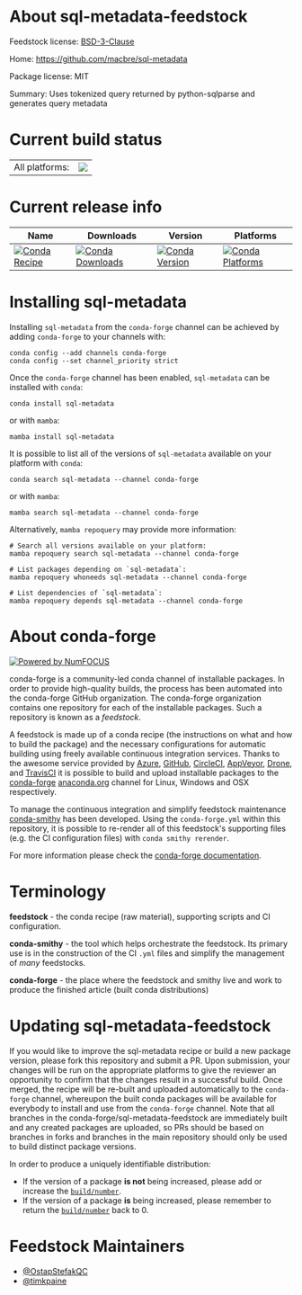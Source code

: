 About sql-metadata-feedstock
============================

Feedstock license: [BSD-3-Clause](https://github.com/conda-forge/sql-metadata-feedstock/blob/main/LICENSE.txt)

Home: https://github.com/macbre/sql-metadata

Package license: MIT

Summary: Uses tokenized query returned by python-sqlparse and generates query metadata

Current build status
====================


<table><tr><td>All platforms:</td>
    <td>
      <a href="https://dev.azure.com/conda-forge/feedstock-builds/_build/latest?definitionId=15930&branchName=main">
        <img src="https://dev.azure.com/conda-forge/feedstock-builds/_apis/build/status/sql-metadata-feedstock?branchName=main">
      </a>
    </td>
  </tr>
</table>

Current release info
====================

| Name | Downloads | Version | Platforms |
| --- | --- | --- | --- |
| [![Conda Recipe](https://img.shields.io/badge/recipe-sql--metadata-green.svg)](https://anaconda.org/conda-forge/sql-metadata) | [![Conda Downloads](https://img.shields.io/conda/dn/conda-forge/sql-metadata.svg)](https://anaconda.org/conda-forge/sql-metadata) | [![Conda Version](https://img.shields.io/conda/vn/conda-forge/sql-metadata.svg)](https://anaconda.org/conda-forge/sql-metadata) | [![Conda Platforms](https://img.shields.io/conda/pn/conda-forge/sql-metadata.svg)](https://anaconda.org/conda-forge/sql-metadata) |

Installing sql-metadata
=======================

Installing `sql-metadata` from the `conda-forge` channel can be achieved by adding `conda-forge` to your channels with:

```
conda config --add channels conda-forge
conda config --set channel_priority strict
```

Once the `conda-forge` channel has been enabled, `sql-metadata` can be installed with `conda`:

```
conda install sql-metadata
```

or with `mamba`:

```
mamba install sql-metadata
```

It is possible to list all of the versions of `sql-metadata` available on your platform with `conda`:

```
conda search sql-metadata --channel conda-forge
```

or with `mamba`:

```
mamba search sql-metadata --channel conda-forge
```

Alternatively, `mamba repoquery` may provide more information:

```
# Search all versions available on your platform:
mamba repoquery search sql-metadata --channel conda-forge

# List packages depending on `sql-metadata`:
mamba repoquery whoneeds sql-metadata --channel conda-forge

# List dependencies of `sql-metadata`:
mamba repoquery depends sql-metadata --channel conda-forge
```


About conda-forge
=================

[![Powered by
NumFOCUS](https://img.shields.io/badge/powered%20by-NumFOCUS-orange.svg?style=flat&colorA=E1523D&colorB=007D8A)](https://numfocus.org)

conda-forge is a community-led conda channel of installable packages.
In order to provide high-quality builds, the process has been automated into the
conda-forge GitHub organization. The conda-forge organization contains one repository
for each of the installable packages. Such a repository is known as a *feedstock*.

A feedstock is made up of a conda recipe (the instructions on what and how to build
the package) and the necessary configurations for automatic building using freely
available continuous integration services. Thanks to the awesome service provided by
[Azure](https://azure.microsoft.com/en-us/services/devops/), [GitHub](https://github.com/),
[CircleCI](https://circleci.com/), [AppVeyor](https://www.appveyor.com/),
[Drone](https://cloud.drone.io/welcome), and [TravisCI](https://travis-ci.com/)
it is possible to build and upload installable packages to the
[conda-forge](https://anaconda.org/conda-forge) [anaconda.org](https://anaconda.org/)
channel for Linux, Windows and OSX respectively.

To manage the continuous integration and simplify feedstock maintenance
[conda-smithy](https://github.com/conda-forge/conda-smithy) has been developed.
Using the ``conda-forge.yml`` within this repository, it is possible to re-render all of
this feedstock's supporting files (e.g. the CI configuration files) with ``conda smithy rerender``.

For more information please check the [conda-forge documentation](https://conda-forge.org/docs/).

Terminology
===========

**feedstock** - the conda recipe (raw material), supporting scripts and CI configuration.

**conda-smithy** - the tool which helps orchestrate the feedstock.
                   Its primary use is in the construction of the CI ``.yml`` files
                   and simplify the management of *many* feedstocks.

**conda-forge** - the place where the feedstock and smithy live and work to
                  produce the finished article (built conda distributions)


Updating sql-metadata-feedstock
===============================

If you would like to improve the sql-metadata recipe or build a new
package version, please fork this repository and submit a PR. Upon submission,
your changes will be run on the appropriate platforms to give the reviewer an
opportunity to confirm that the changes result in a successful build. Once
merged, the recipe will be re-built and uploaded automatically to the
`conda-forge` channel, whereupon the built conda packages will be available for
everybody to install and use from the `conda-forge` channel.
Note that all branches in the conda-forge/sql-metadata-feedstock are
immediately built and any created packages are uploaded, so PRs should be based
on branches in forks and branches in the main repository should only be used to
build distinct package versions.

In order to produce a uniquely identifiable distribution:
 * If the version of a package **is not** being increased, please add or increase
   the [``build/number``](https://docs.conda.io/projects/conda-build/en/latest/resources/define-metadata.html#build-number-and-string).
 * If the version of a package **is** being increased, please remember to return
   the [``build/number``](https://docs.conda.io/projects/conda-build/en/latest/resources/define-metadata.html#build-number-and-string)
   back to 0.

Feedstock Maintainers
=====================

* [@OstapStefakQC](https://github.com/OstapStefakQC/)
* [@timkpaine](https://github.com/timkpaine/)

